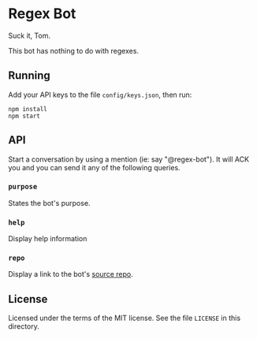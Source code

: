 Regex Bot
=========

Suck it, Tom.

This bot has nothing to do with regexes.

## Running
Add your API keys to the file `config/keys.json`, then run:
```
npm install
npm start
```

## API
Start a conversation by using a mention (ie: say "@regex-bot"). It will ACK you and you can send it
any of the following queries.
### `purpose`
States the bot's purpose.
### `help`
Display help information
### `repo`
Display a link to the bot's [source repo](https://github.com/IrisAmp/RegexBot).


## License
Licensed under the terms of the MIT license. See the file `LICENSE` in this 
directory.
